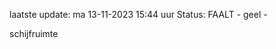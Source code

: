 laatste update: 
ma 13-11-2023 15:44   uur 
Status: FAALT - geel - 
<div class="service Y">schijfruimte</div>